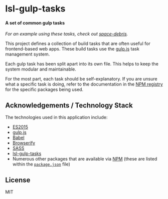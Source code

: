 # lsl-gulp-tasks

#### A set of common gulp tasks

_For an example using these tasks, check out
[space-debris][space-debris]._

This project defines a collection of build tasks that are often useful
for frontend-based web apps. These build tasks use the
[gulp.js](http://http://gulpjs.com/) task management system.

Each gulp task has been split apart into its own file. This helps to
keep the system modular and maintainable.

For the most part, each task should be self-explanatory. If you are
unsure what a specific task is doing, refer to the documentation in the
[NPM registry](http://npmjs.org/) for the specific packages being used.

## Acknowledgements / Technology Stack

The technologies used in this application include:

- [ES2015][es2015]
- [gulp.js][gulp]
- [Babel][babel]
- [Browserify][browserify]
- [SASS][sass]
- [lsl-gulp-tasks][lsl-gulp-tasks]
- Numerous other packages that are available via [NPM][npm] (these are listed within the
  [`package.json`](./package.json) file)

## License

MIT

[lsl-gulp-tasks]: https://github.com/levilindsey/lsl-gulp-tasks
[space-debris]: https://github.com/levilindsey/space-debris

[es2015]: http://www.ecma-international.org/ecma-262/6.0/
[node]: http://nodejs.org/
[babel]: https://babeljs.io/
[browserify]: http://browserify.org/
[gulp]: http://gulpjs.com/
[sass]: http://sass-lang.com/
[npm]: http://npmjs.org/
